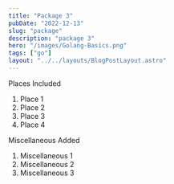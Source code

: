 ```yaml
---
title: "Package 3"
pubDate: "2022-12-13"
slug: "package"
description: "package 3"
hero: "/images/Golang-Basics.png"
tags: ["go"]
layout: "../../layouts/BlogPostLayout.astro"
---
```


Places Included

1. Place 1
2. Place 2
3. Place 3
4. Place 4

Miscellaneous Added

1. Miscellaneous 1
2. Miscellaneous 2
3. Miscellaneous 3
